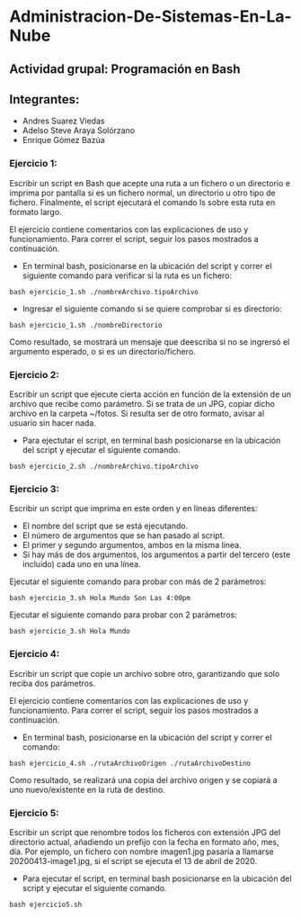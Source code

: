 # Administracion-De-Sistemas-En-La-Nube

## Actividad grupal: Programación en Bash

## Integrantes:
* Andres Suarez Viedas
* Adelso Steve Araya Solórzano
* Enrique Gómez Bazúa

### Ejercicio 1:
Escribir un script en Bash que acepte una ruta a un fichero o un directorio e imprima por pantalla si es un fichero normal, un directorio u otro tipo de fichero. Finalmente, el script ejecutará el comando ls sobre esta ruta en formato largo.

El ejercicio contiene comentarios con las explicaciones de uso y funcionamiento. Para correr el script, seguir los pasos mostrados a continuación.
- En terminal bash, posicionarse en la ubicación del script y correr el siguiente comando para verificar si la ruta es un fichero:
```
bash ejercicio_1.sh ./nombreArchivo.tipoArchivo
```
- Ingresar el siguiente comando si se quiere comprobar si es directorio:
```
bash ejercicio_1.sh ./nombreDirectorio
```
Como resultado, se mostrará un mensaje que deescriba si no se ingrersó el argumento esperado, o si es un directorio/fichero.

### Ejercicio 2:
Escribir un script que ejecute cierta acción en función de la extensión de un archivo que recibe como parámetro. Si se trata de un JPG, copiar dicho archivo en la carpeta ~/fotos. Si resulta ser de otro formato, avisar al usuario sin hacer nada.
- Para ejectutar el script, en terminal bash posicionarse en la ubicación del script y ejecutar el siguiente comando.
```
bash ejercicio_2.sh ./nombreArchivo.tipoArchivo
```

### Ejercicio 3:
Escribir un script que imprima en este orden y en líneas diferentes:
* El nombre del script que se está ejecutando.
* El número de argumentos que se han pasado al script.
* El primer y segundo argumentos, ambos en la misma línea.
* Si hay más de dos argumentos, los argumentos a partir del tercero (este incluido) cada uno en una línea. 

Ejecutar el siguiente comando para probar con más de 2 parámetros:
```
bash ejercicio_3.sh Hola Mundo Son Las 4:00pm
```

Ejecutar el siguiente comando para probar con 2 parámetros:
```
bash ejercicio_3.sh Hola Mundo
```

### Ejercicio 4:
Escribir un script que copie un archivo sobre otro, garantizando que solo reciba dos parámetros.

El ejercicio contiene comentarios con las explicaciones de uso y funcionamiento. Para correr el script, seguir los pasos mostrados a continuación.
- En terminal bash, posicionarse en la ubicación del script y correr el comando:
```
bash ejercicio_4.sh ./rutaArchivoOrigen ./rutaArchivoDestino
```
Como resultado, se realizará una copia del archivo origen y se copiará a uno nuevo/existente en la ruta de destino.

### Ejercicio 5:
Escribir un script que renombre todos los ficheros con extensión JPG del directorio actual, añadiendo un prefijo con la fecha en formato año, mes, día. Por ejemplo, un fichero con nombre imagen1.jpg pasaría a llamarse 20200413-image1.jpg, si el script se ejecuta el 13 de abril de 2020.
- Para ejecutar el script, en terminal bash posicionarse en la ubicación del script y ejecutar el siguiente comando.
```
bash ejercicio5.sh
```
